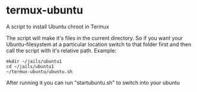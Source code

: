 # termux-ubuntu

A script to install Ubuntu chroot in Termux

The script will make it's files in the current directory. So if you want your Ubuntu-filesystem at a particular location switch to that folder first and then call the script with it's relative path. Example:
```
mkdir ~/jails/ubuntu1
cd ~/jails/ubuntu1
~/termux-ubuntu/ubuntu.sh
```

After running it you can run "startubuntu.sh" to switch into your ubuntu

